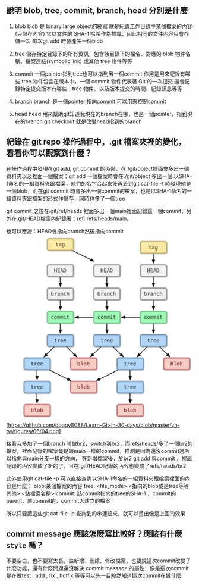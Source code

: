 
##  說明 blob, tree, commit, branch, head 分別是什麼
1. blob
blob 是 binary large object的縮寫
就是紀錄工作目錄中某個檔案的內容(只儲存內容)
它以文件的 SHA-1 哈希作為標識，因此相同的文件內容只會存儲一次
每次git add 時會產生一個blob

2. tree
儲存特定目錄下的所有資訊，包含該目錄下的檔名、對應的 blob 物件名稱、檔案連結(symbolic link) 或其他 tree 物件等等

3. commit
一個pointer指到tree也可以指到另一個commit
作用是用來記錄有哪些 tree 物件包含在版本中，一個 commit 物件代表著 Git 的一次提交
還會記錄特定提交版本有哪些：tree 物件、以及版本提交的時間、紀錄訊息等等

4. branch 
branch 是一個pointer 指向commit 可以用來控制commit

5. head
head 用來幫助git知道我現在的branch在哪，也是一個pointer，指到現在的branch
git checkout 就是改變head指到的branch

## 紀錄在 git repo 操作過程中，.git 檔案夾裡的變化，看看你可以觀察到什麼？
在操作過程中發現在git add, git commit 的時候，在./git/object裡面會多出一個資料夾以及裡面一個檔案；git add 一個檔案時會在./git/object 多出一個 以SHA-1命名的一組資料夾跟檔案，他們的名字合起來後再丟到git cat-file -t 時發現他是一個blob，而在git commit 時會多出一個commit的檔案，也是以SHA-1命名的一組資料夾跟檔案的形式作儲存，同時也多了一個tree

git commit 之後在.git/ref/heads 裡面多出一個main裡面記錄這一個commit，另外在.git/HEAD檔案內紀錄著：ref: refs/heads/main。

也可以應證：HEAD會指向branch然後指向commit
![](image/relationship.png)
[https://github.com/doggy8088/Learn-Git-in-30-days/blob/master/zh-tw/figures/06/04.png]

接著我多加了一個branch 叫做br2，switch到br2，而refs/heads/多了一個br2的檔案，裡面記錄的檔案竟是跟main一樣的commit，推測是因為還沒commit過所以指向與main分支一樣的方向，
在新增檔案後，於br2 git add 與commit ，裡面記錄的內容變成了新的了，且在.git/HEAD記錄的內容也變成了refs/heads/br2

此外使用git cat-file -p 可以直接查詢以SHA-1命名的一組資料夾跟檔案裡面的內容是什麼：
blob:某個檔案的內容 
tree: <file_mode> <指向的blob或是tree等等其他> <該檔案名稱> 
commit: 該commit指向的tree的SHA-1 ，commit的parent，誰commit的，commit人建立的檔案 

所以只要把這些git cat-file -p 查詢到的串連起來，就可以畫出像是上圖的效果
##  commit message 應該怎麼寫比較好？應該有什麼 `style` 嗎？
不要空白，也不要寫太長，註新增、刪除、修改檔案，也要說這次commit改變了什麼功能，還有什麼問題還沒解決
commit message 的屬性，像是這次commit 是在做test , add , fix , hotfix 等等可以先一目瞭然知道這次commit在做什麼
